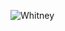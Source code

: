 ![Whitney](https://user-images.githubusercontent.com/89753435/131399721-1e0c3254-824f-40c2-ab4e-f9ad3c9afad1.jpg)
<!DOCTYPE html>
<html>
	<head>
		<title>Whitney Cooley Resume</title>
		<style>
			h1 {color:darkred; font-size: 65px; font-style:normal; font-family: 'Gill Sans', 'Gill Sans MT', Calibri, 'Trebuchet MS', sans-serif; text-align: center;margin: 80px 00px 30px 00px;}
			h2 {color:darkblue;font-size: 35px; font-style:normal;font-family:'Franklin Gothic Medium', 'Arial Narrow', Arial, sans-serif, Geneva, Tahoma, sans-serif;} 
			h3 {color:darkgreen;font-size: 20px; font-style:italic; font-family:'Gill Sans', 'Gill Sans MT', Calibri, 'Trebuchet MS', sans-serif}
			h4 {color:darkred; font-size: 30px; font-style:normal; font-family:'Gill Sans', 'Gill Sans MT', Calibri, 'Trebuchet MS', sans-serif;margin-top: 5% ;}

			img {width: 15%;display: block; margin-left: auto; margin-right: auto;}
			hr.dash { border-top: 5px dashed darkgreen;}

			#info {color:black; font-size: 25px; font-style: normal; margin: 10px 30px 40px 30px; text-align:center;word-spacing: 80px;}
			#aboutme {color:black; font-size: 20px; font-style: normal; margin: 30px 400px 20px 400px; text-align:center;}
			#experience, #education {margin: 50px 100px 50px 400px;}
			#chiropractic, #girlpower, #specialkids, #chatbooks, #hairstylist {margin: 00px 500px 10px 450px;}
			.place {color:gray;font-size: 18px; font-style:italic; font-family:cursive; margin: 00px 00px 10px 00px;}
			#date {margin: 00px 00px 00px 500px;font-weight: bold;}
			#description {margin: 0px 600px 50px 500px;color:black; font-size: 20px; font-style: normal;}
			#skills {margin: 00px 100px 00px 400px;}
			#list {font-size: 020px; font-style:normal; font-family: Arial, Helvetica, sans-serif;margin: 00px 480px 70px 480px;column-count: 4;}
			#questions {margin: 00px 500px 00px 500px;word-spacing: 10px}
			#box {margin: 30px 00px 0px 780px;}
			.button {background-color: darkgreen; color: white; padding: 20px 20px 20px 20px;margin: 00px 200px 200px 580px;text-align: center; font-family: 'Gill Sans', 'Gill Sans MT', Calibri, 'Trebuchet MS', sans-serif; font-size: 20px; cursor: pointer;display: inline-block;}
		</style>
		<div id="title">		
			<h1> <u>WHITNEY COOLEY RESUME</u> </h1>
		</div>
		<div id="info">
			<p>Arizona wdcooley3@hotmail.com 480.282.2651</p>
		</div>
		<div>
			<hr class="dash">
			</div>
		<img src="Images/Whitney.jpg" alt="Photo of Whitney">
	</head>
	<body>
		<div id= "aboutme">
			<p>I am a mother of 4 amazing children. My oldest is medically fragile (Rett Syndrome) and has taught me a lot. I love spending time with my family.  I enjoy helping other moms who are in a similar situation as I am.  I also enjoy using my computer skills (83wpm). I am very driven and often go above and beyond when asked to accomplish a task. I enjoy being challenged to learn new things.</p>
		</div>
		<div>
		<hr class="dash">
		</div>
		<div id="experience">
			<h2><u>EXPERIENCE</u></h2>
		</div>
		<div id="chiropractic">
			<h3>BILLING MANAGER <span class="place">- Bodywise Chiropractic</span></h3>
		</div>
		<div id= "date">
			<p>OCT. 2010 - OCT. 2012</p>
    </div>
		<div id="description">
			<p>I contacted insurance companies to help the doctor receive payments. I also greeted patients as they arrived to the office.</p>
		</div>
		<div id="girlpower">
			<h3>MOTHERS ADVISORY BOARD <span class="place">- Girl Power 2 Cure inc.</span></h3>
		</div>
		<div id="date">
			<p>OCT. 2012 - OCT. 2016</p>
		</div>
		<div id="description">
			<p>I contacted new families diagnosed with Rett Syndrome. I helped them with resources and answered questions. This was a volunteer position</p>
		</div>

		<div id="specialkids">
			<h3>PARENT TO PARENT SUPPORT <span class="place">- Raising Special Kids</span></h3>
		</div>

		<div id="date">
			<p>JAN. 2019 - CURRENT</p>
		</div>

		<div id="description">
			<p>I go to colleges and hospitals to educate doctors and education students on how to properly care for/treat special needs kids. I am able to use my knowledge to help others. I also volunteer my time to contact other moms who are in a similar sitation as mine. I help answer questions and give support.</p>
		</div>

		<div id="chatbooks">
			<h3>SUPPORT TROOPER <span class="place">- Chatbooks</span></h3>
		</div>

		<div id="date">
			<p>JAN. 2019 - CURRENT</p>
		</div>

		<div id="description">
			<p>I work for Chatbooks support, helping customer create Chatbooks to hold onto their memories. I have up to 100 issues in my queue at a time, make phone calls, work weekends, and am very flexible.</p>
		</div>

		<div id="education">
			<h2><u>EDUCATION</u></h2>
		</div>

		<div id="hairstylist">
			<h3>HAIRSTYLIST <span class="place">- Carsten Institute of Cosmetology</span></h3>
		</div>

		<div id="date">
			<p>2005 - CURRENT</p>
		</div>

		<div id="description">
			<p>I graduated from Cosmetology school in Arizona and then moved to Utah and graduated from Costmetology school in Utah. I currently have a license in both Arizona and Utah.</p>
		</div>

		<div id="skills">
			<h2><u>SKILLS</u></h2>
		</div>

		<div id="list">
				<ul>
					<li>Professional</li>
					<li>Punctual</li>
					<li>Communication</li>
					<li>Leader</li>
					<li>Problem Solver</li>
					<li>Organized</li>
					<li>Creative</li>
					<li>Typing 83 WPM</li>
					<li>Teamwork</li>
					<li>Helpful </li>
					<li>Proactive</li>
					<li>Hard-working</li>
				</ul>
		</div>
		<div id="like_button_container"></div>

		<div>
			<hr class="dash">
			</div>
	<div id="questions">
		<h4>PLEASE TYPE ANY QUESTIONS IN THE BOX BELOW</h4>
	</div>

	<div id="box">
			<form action="/action_page.php">
			<textarea name = "message"; rows= "10" cols="30"></textarea>
			<br></br>
			<input type="submit">
			</form>
		
	</div>

	<br></br>
=
	<div id="button">
		<button class="button">
			<a href="https://www.girlpower2cure.org/our-cause/what-is-rett-syndrome/?gclid=CjwKCAjwmqKJBhAWEiwAMvGt6DygITZKHmWig3w00INedWRv9XoNrttb9dMzDhUEBEkUTibjeSfEpRoCtCMQAvD_BwE">* * CLICK HERE TO LEARN MORE ABOUT RETT SYNDROME * *</a>
		</button>
	</div>

	</body> 
</html>
